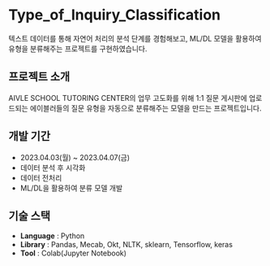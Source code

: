 # Type_of_Inquiry_Classification
텍스트 데이터를 통해 자연어 처리의 분석 단계를 경험해보고, ML/DL 모델을 활용하여 유형을 분류해주는 프로젝트를 구현하였습니다.

## 프로젝트 소개
AIVLE SCHOOL TUTORING CENTER의 업무 고도화를 위해 1:1 질문 게시판에 업로드되는 에이블러들의 질문 유형을
자동으로 분류해주는 모델을 만드는 프로젝트입니다.

## 개발 기간
- 2023.04.03(월) ~ 2023.04.07(금)
- 데이터 분석 후 시각화
- 데이터 전처리
- ML/DL을 활용하여 분류 모델 개발

## 기술 스택
- **Language** : Python
- **Library** : Pandas, Mecab, Okt, NLTK, sklearn, Tensorflow, keras
- **Tool** : Colab(Jupyter Notebook)
